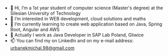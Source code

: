 - 👋 Hi, I’m a 1st year student of computer science (Master's degree) at the Silesian University of Technology
- 👀 I’m interested in WEB development, cloud solutions and maths 
- 🌱 I’m currently learning to create web application based on Java, Spring Boot, Angular and AWS
- 💞️ Actually I work as Java Developer in SAP Lab Poland, Gliwice
- 📫 You can find my on LinkedIn and on my e-mail address: urbanekmichal.98@gmail.com
<!---
urbanekmichal-dev/urbanekmichal-dev is a ✨ special ✨ repository because its `README.md` (this file) appears on your GitHub profile.
You can click the Preview link to take a look at your changes.
--->
